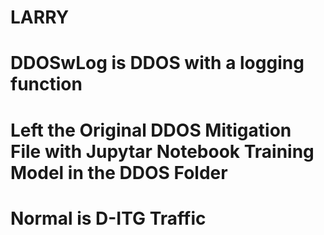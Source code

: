 # LARRY
# DDOSwLog is DDOS with a logging function
# Left the Original DDOS Mitigation File with Jupytar Notebook Training Model in the DDOS Folder
# Normal is D-ITG Traffic
